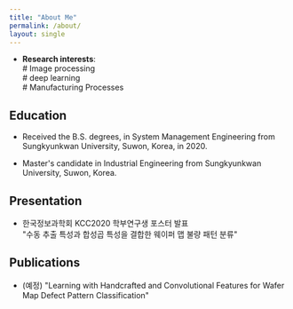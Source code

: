 ```yaml
---
title: "About Me"
permalink: /about/
layout: single
---
```


* **Research interests**:  
  \# Image processing  
  \# deep learning  
  \# Manufacturing Processes  
  
## Education

* Received the B.S. degrees, in System Management Engineering from Sungkyunkwan University, Suwon, Korea, in 2020.

* Master's candidate in Industrial Engineering from Sungkyunkwan University, Suwon, Korea.



## Presentation

* 한국정보과학회 KCC2020 학부연구생 포스터 발표   
 "수동 추출 특성과 합성곱 특성을 결합한 웨이퍼 맵 불량 패턴 분류"
 
## Publications

* (예정) "Learning with Handcrafted and Convolutional Features for Wafer Map Defect Pattern Classification"